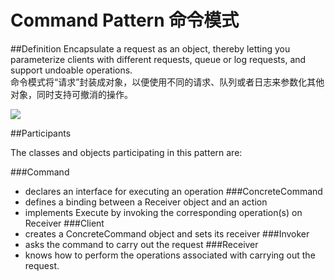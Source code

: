 # Command Pattern 命令模式
##Definition
Encapsulate a request as an object, thereby letting you parameterize clients with different requests, queue or log requests, and support undoable operations.
<br>命令模式将“请求”封装成对象，以便使用不同的请求、队列或者日志来参数化其他对象，同时支持可撤消的操作。

![](https://github.com/QianMo/Unity-Design-Pattern/blob/master/UML_Picture/command.gif) 

##Participants

The classes and objects participating in this pattern are:

###Command
* declares an interface for executing an operation
###ConcreteCommand
* defines a binding between a Receiver object and an action
* implements Execute by invoking the corresponding operation(s) on Receiver
###Client 
* creates a ConcreteCommand object and sets its receiver
###Invoker
* asks the command to carry out the request
###Receiver
* knows how to perform the operations associated with carrying out the request.



